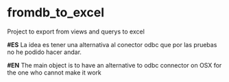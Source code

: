 # fromdb_to_excel
Project to export from views and querys to excel

**#ES**
La idea es tener una alternativa al conector odbc que por las pruebas no he podido hacer andar.

**#EN**
The main object is to have an alternative to odbc connector on OSX for the one who cannot make it work
